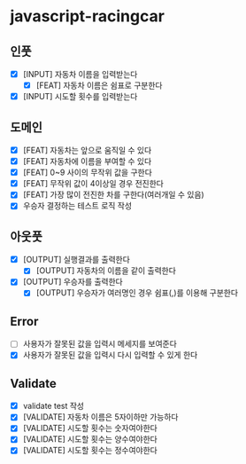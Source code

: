 # javascript-racingcar

## 인풋

- [x] [INPUT] 자동차 이름을 입력받는다
  - [x] [FEAT] 자동차 이름은 쉼표로 구분한다
- [x] [INPUT] 시도할 횟수를 입력받는다

## 도메인

- [x] [FEAT] 자동차는 앞으로 움직일 수 있다
- [x] [FEAT] 자동차에 이름을 부여할 수 있다
- [x] [FEAT] 0~9 사이의 무작위 값을 구한다
- [x] [FEAT] 무작위 값이 4이상일 경우 전진한다
- [x] [FEAT] 가장 많이 전진한 차를 구한다(여러개일 수 있음)
- [x] 우승자 결정하는 테스트 로직 작성

## 아웃풋

- [x] [OUTPUT] 실행결과를 출력한다
  - [x] [OUTPUT] 자동차의 이름을 같이 출력한다
- [x] [OUTPUT] 우승자를 출력한다
  - [x] [OUTPUT] 우승자가 여러명인 경우 쉼표(,)를 이용해 구분한다

## Error

- [ ] 사용자가 잘못된 값을 입력시 메세지를 보여준다
- [x] 사용자가 잘못된 값을 입력시 다시 입력할 수 있게 한다

## Validate

- [x] validate test 작성
- [x] [VALIDATE] 자동차 이름은 5자이하만 가능하다
- [x] [VALIDATE] 시도할 횟수는 숫자여야한다
- [x] [VALIDATE] 시도할 횟수는 양수여야한다
- [x] [VALIDATE] 시도할 횟수는 정수여야한다
